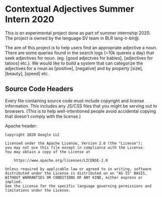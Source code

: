 # Contextual Adjectives Summer Intern 2020

This is an experimental project done as part of summer internship 2020. The
project is owned by the language SV team in BLR lang-lr-blr@.

The aim of this project is to help users find an appropriate adjective a noun.
There are some queries found in the search logs (~10k quereis a day) that seek
adjectives for noun. (eg. [good adjectves for babies], [adjectives for tatoos]
etc.). We would like to build a system that can categorize the adjectives for a
noun as [positive], [negative] and by property [size], [beauty], [speed] etc.

## Source Code Headers

Every file containing source code must include copyright and license
information. This includes any JS/CSS files that you might be serving out to
browsers. (This is to help well-intentioned people avoid accidental copying that
doesn't comply with the license.)

Apache header:

    Copyright 2020 Google LLC

    Licensed under the Apache License, Version 2.0 (the "License");
    you may not use this file except in compliance with the License.
    You may obtain a copy of the License at

        https://www.apache.org/licenses/LICENSE-2.0

    Unless required by applicable law or agreed to in writing, software
    distributed under the License is distributed on an "AS IS" BASIS,
    WITHOUT WARRANTIES OR CONDITIONS OF ANY KIND, either express or implied.
    See the License for the specific language governing permissions and
    limitations under the License.
